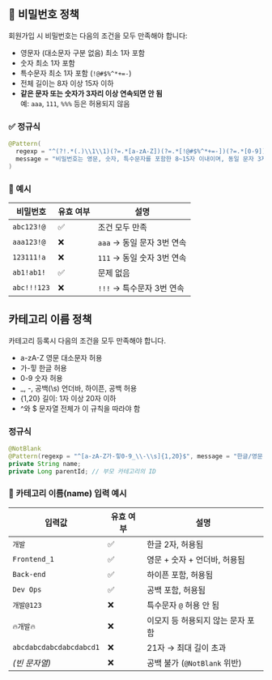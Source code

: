 ## 🔐 비밀번호 정책

회원가입 시 비밀번호는 다음의 조건을 모두 만족해야 합니다:

- 영문자 (대소문자 구분 없음) 최소 1자 포함
- 숫자 최소 1자 포함
- 특수문자 최소 1자 포함 (`!@#$%^*+=-`)
- 전체 길이는 8자 이상 15자 이하
- **같은 문자 또는 숫자가 3자리 이상 연속되면 안 됨**  
  예: `aaa`, `111`, `%%%` 등은 허용되지 않음

### ✅ 정규식

```java
@Pattern(
  regexp = "^(?!.*(.)\\1\\1)(?=.*[a-zA-Z])(?=.*[!@#$%^*+=-])(?=.*[0-9]).{8,15}$",
  message = "비밀번호는 영문, 숫자, 특수문자를 포함한 8~15자 이내이며, 동일 문자 3자리 이상 연속은 불가합니다"
)
```

### 🧪 예시

| 비밀번호       | 유효 여부 | 설명                      |
|----------------|-----------|---------------------------|
| `abc123!@`     | ✅        | 조건 모두 만족            |
| `aaa123!@`     | ❌        | `aaa` → 동일 문자 3번 연속 |
| `123111!a`     | ❌        | `111` → 동일 숫자 3번 연속 |
| `ab1!ab1!`     | ✅        | 문제 없음                 |
| `abc!!!123`    | ❌        | `!!!` → 특수문자 3번 연속  |

## 카테고리 이름 정책

카테고리 등록시 다음의 조건을 모두 만족해야 합니다.

- a-zA-Z	영문 대소문자 허용
- 가-힣	한글 허용
- 0-9	숫자 허용
- _, -, 공백(\s)	언더바, 하이픈, 공백 허용
- {1,20}	길이: 1자 이상 20자 이하
- ^와 $	문자열 전체가 이 규칙을 따라야 함

### 정규식
```java
@NotBlank
@Pattern(regexp = "^[a-zA-Z가-힣0-9_\\-\\s]{1,20}$", message = "한글/영문 1~20자 이내로 작성해주세요")
private String name;
private Long parentId; // 부모 카테고리의 ID
```

### 📂 카테고리 이름(name) 입력 예시

| 입력값          | 유효 여부 | 설명                             |
|-----------------|-----------|----------------------------------|
| `개발`          | ✅        | 한글 2자, 허용됨                  |
| `Frontend_1`    | ✅        | 영문 + 숫자 + 언더바, 허용됨     |
| `Back-end`      | ✅        | 하이픈 포함, 허용됨              |
| `Dev Ops`       | ✅        | 공백 포함, 허용됨                |
| `개발@123`       | ❌        | 특수문자 `@` 허용 안 됨          |
| `🔥개발🔥`        | ❌        | 이모지 등 허용되지 않는 문자 포함 |
| `abcdabcdabcdabcdabcd1` | ❌ | 21자 → 최대 길이 초과             |
| *(빈 문자열)*   | ❌        | 공백 불가 (`@NotBlank` 위반)     |
